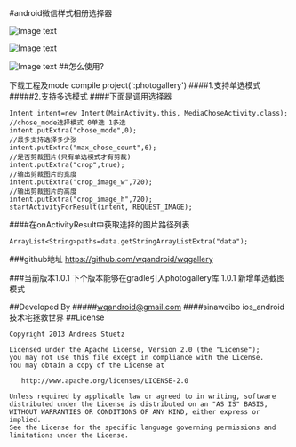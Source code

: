 #android微信样式相册选择器



![Image text](https://coding.net/u/wangqiong/p/wqgallery/git/blob/master/app/screenshort/wqgallert1.gif)

![Image text](https://coding.net/u/wangqiong/p/wqgallery/git/blob/master/app/screenshort/Screenshot_2015-03-31-18-35-29.png)

![Image text](https://coding.net/u/wangqiong/p/wqgallery/git/blob/master/app/screenshort/Screenshot_2015-03-31-18-35-34.png)
##怎么使用?

下载工程及mode compile project(':photogallery')
####1.支持单选模式
#####2.支持多选模式
####下面是调用选择器        
      
    Intent intent=new Intent(MainActivity.this, MediaChoseActivity.class);
    //chose_mode选择模式 0单选 1多选
    intent.putExtra("chose_mode",0);
    //最多支持选择多少张
    intent.putExtra("max_chose_count",6);
    //是否剪裁图片(只有单选模式才有剪裁)
    intent.putExtra("crop",true);
    //输出剪裁图片的宽度
    intent.putExtra("crop_image_w",720);
    //输出剪裁图片的高度
    intent.putExtra("crop_image_h",720);
    startActivityForResult(intent, REQUEST_IMAGE);

####在onActivityResult中获取选择的图片路径列表

    ArrayList<String>paths=data.getStringArrayListExtra("data");
    


###github地址 https://github.com/wqandroid/wqgallery


###当前版本1.0.1
     下个版本能够在gradle引入photogallery库
      1.0.1 新增单选截图模式
      
     

##Developed By
#####wqandroid@gmail.com
####sinaweibo ios_android技术宅拯救世界
##License

    Copyright 2013 Andreas Stuetz

    Licensed under the Apache License, Version 2.0 (the "License");
    you may not use this file except in compliance with the License.
    You may obtain a copy of the License at

       http://www.apache.org/licenses/LICENSE-2.0

    Unless required by applicable law or agreed to in writing, software
    distributed under the License is distributed on an "AS IS" BASIS,
    WITHOUT WARRANTIES OR CONDITIONS OF ANY KIND, either express or implied.
    See the License for the specific language governing permissions and
    limitations under the License.
